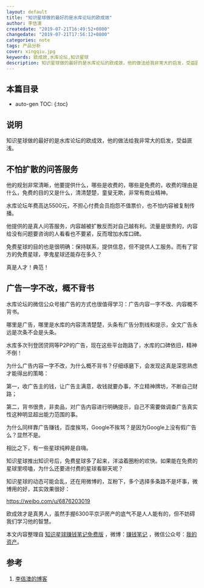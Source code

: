 ```yaml
---
layout: default
title: "知识星球做的最好的是水库论坛的欧成效"
author: 李佶澳
createdate: "2019-07-21T16:49:52+0800"
changedate: "2019-07-21T17:56:12+0800"
categories: note
tags: 产品分析
cover: xingqiu.jpg
keywords: 欧成效,水库论坛,知识星球
description: 知识星球做的最好的是水库论坛的欧成效，他的做法给我非常大的启发，受益匪浅。欧成效才是真男人，不妨碍我们学习他的智慧
---
```


## 本篇目录

* auto-gen TOC:
{:toc}

## 说明

知识星球做的最好的是水库论坛的欧成效，他的做法给我非常大的启发，受益匪浅。

## 不怕扩散的问答服务

他的规划非常清晰，他要提供什么，哪些是收费的，哪些是免费的，收费的理由是什么，免费的目的又是什么，清清楚楚，童叟无欺，非常有商业精神。

水库论坛年费高达5500元，不担心付费会员抱怨不值票价，也不怕内容被复制传播。

他提供的是真人问答服务，内容越被扩散反而对自己越有利。流量是很贵的，内容给没有问题要咨询的人看看也不要紧，反而增加水库口碑。

免费星球的目的也是很明确：保持联系，提供信息，但不提供人工服务。而有了官方的免费星球，李鬼星球还能存在多久？

真是人才！典范！

## 广告一字不改，概不背书

水库论坛的微信公众号接广告的方式也很值得学习：广告内容一字不改、内容概不背书。

哪里是广告，哪里是水库的内容清清楚楚，头条有广告分割线和提示，全文广告永远是次条不会是头条。

水库多次刊登团贷网等P2P的广告，现在这些平台跑路了，水库的口碑依旧，精神不倒！

为什么广告内容一字不改，为什么概不背书？仔细琢磨下，会发现这真是深思熟虑才能得出的策略：

第一，收广告主的钱，让广告主满意，收钱就要办事，不立精神牌坊，不断自己财路；

第二，背书很贵，非卖品，对广告内容进行明确提示，自己不需要做调查广告真实性这种明显超出能力范围的事。

为什么同样靠广告赚钱，百度挨骂，Google不挨骂？是因为Google上没有假广告么？显然不是。

相比之下，有一些星球纯粹是自嗨。

知识星球推出知识号后，免费星球多了起来，洋溢着圈粉的欢快。如果能在免费的星球里唠嗑，为什么还要进付费的星球看聊天呢？

知识星球的动态可能会乱，还在用微博的，互粉下，多个选择多条路不是坏事，微博用的好，其实效果很好：

[https://weibo.com/u/6876203019 ](https://weibo.com/u/6876203019)

欧成效才是真男人，虽然手握6300平京沪房产的底气不是人人能有的，但不妨碍我们学习他的智慧。

本文内容整理自 [知识星球赚钱笔记免费版](https://t.zsxq.com/QjUzJmi) ，微博：[赚钱笔记](https://weibo.com/6876203019/profile?rightmod=1&wvr=6&mod=personinfo&is_all=1) ，微信公众号：[我的资产](https://www.lijiaocn.com/img/invest.jpg)。

## 参考

1. [李佶澳的博客][1]

[1]: https://www.lijiaocn.com "李佶澳的博客"

